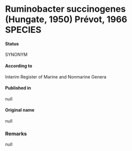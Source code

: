 Ruminobacter succinogenes (Hungate, 1950) Prévot, 1966 SPECIES
=======

#### Status
SYNONYM

#### According to
Interim Register of Marine and Nonmarine Genera

#### Published in
null

#### Original name
null

### Remarks
null